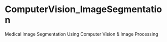 # ComputerVision_ImageSegmentation
Medical Image Segmentation Using Computer Vision &amp; Image Processing
